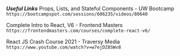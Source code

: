 **_Useful Links_**
Props, Lists, and Stateful Components - UW Bootcamp
`https://bootcampspot.com/sessions/606235/videos/80640`

Complete Intro to React, V6 - Frontend Masters
`https://frontendmasters.com/courses/complete-react-v6/`

React JS Crash Course 2021 - Traversy Media
`https://www.youtube.com/watch?v=w7ejDZ8SWv8`
